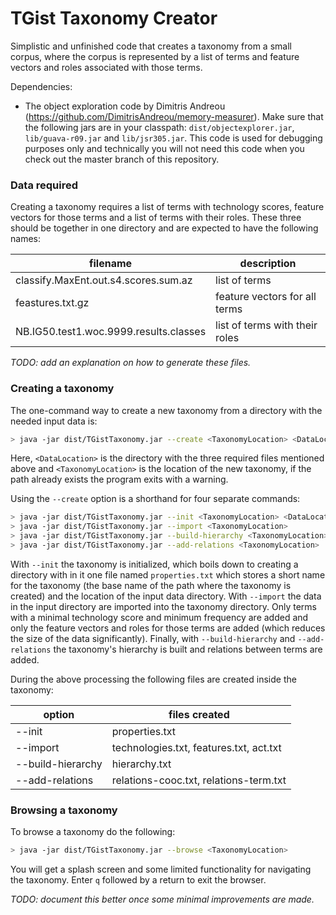 # TGist Taxonomy Creator

Simplistic and unfinished code that creates a taxonomy from a small corpus, where the corpus is represented by a list of terms and feature vectors and roles associated with those terms.

Dependencies:

- The object exploration code by Dimitris Andreou (https://github.com/DimitrisAndreou/memory-measurer). Make sure that the following jars are in your classpath: `dist/objectexplorer.jar`, `lib/guava-r09.jar` and `lib/jsr305.jar`. This code is used for debugging purposes only and technically you will not need this code when you check out the master branch of this repository.


### Data required

Creating a taxonomy requires a list of terms with technology scores, feature vectors for those terms and a list of terms with their roles. These three should be together in one directory and are expected to have the following names:

| filename | description |
| --- | --- |
| classify.MaxEnt.out.s4.scores.sum.az | list of terms |
| feastures.txt.gz | feature vectors for all terms |
| NB.IG50.test1.woc.9999.results.classes | list of terms with their roles |

*TODO: add an explanation on how to generate these files.*


### Creating a taxonomy

The one-command way to create a new taxonomy from a directory with the needed input data is:

```sh
> java -jar dist/TGistTaxonomy.jar --create <TaxonomyLocation> <DataLocation>
```

Here, `<DataLocation>` is the directory with the three required files mentioned above and `<TaxonomyLocation>` is the location of the new taxonomy, if the path already exists the program exits with a warning.

Using the `--create` option is a shorthand for four separate commands:

```sh
> java -jar dist/TGistTaxonomy.jar --init <TaxonomyLocation> <DataLocation>
> java -jar dist/TGistTaxonomy.jar --import <TaxonomyLocation>
> java -jar dist/TGistTaxonomy.jar --build-hierarchy <TaxonomyLocation>
> java -jar dist/TGistTaxonomy.jar --add-relations <TaxonomyLocation>
```

With `--init` the taxonomy is initialized, which boils down to creating a directory with in it one file named `properties.txt` which stores a short name for the taxonomy (the base name of the path where the taxonomy is created) and the location of the input data directory. With `--import` the data in the input directory are imported into the taxonomy directory. Only terms with a minimal technology score and minimum frequency are added and only the feature vectors and roles for those terms are added (which reduces the size of the data significantly).  Finally, with `--build-hierarchy` and `--add-relations` the taxonomy's hierarchy is built and relations between terms are added.

During the above processing the following files are created inside the taxonomy:

| option | files created |
| --- | --- |
| --init | properties.txt |
| --import | technologies.txt, features.txt, act.txt |
| --build-hierarchy | hierarchy.txt |
| --add-relations | relations-cooc.txt, relations-term.txt |


### Browsing a taxonomy

To browse a taxonomy do the following:

```sh
> java -jar dist/TGistTaxonomy.jar --browse <TaxonomyLocation>
```

You will get a splash screen and some limited functionality for navigating the taxonomy. Enter `q` followed by a return to exit the browser.

*TODO: document this better once some minimal improvements are made.*
